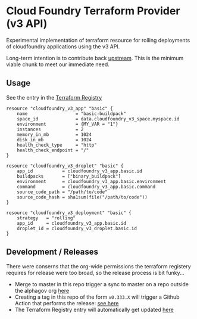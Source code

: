 # Cloud Foundry Terraform Provider (v3 API)

Experimental implementation of terraform resource for rolling deployments of
cloudfoundry applications using the v3 API.


Long-term intention is to contribute back
[upstream](https://github.com/cloudfoundry-community/terraform-provider-cloudfoundry).
This is the minimum viable
chunk to meet our immediate need.

## Usage

See the entry in the [Terraform Registry](https://registry.terraform.io/providers/terraform-provider-cloudfoundry-v3/cloudfoundry-v3/latest)

```hcl
resource "cloudfoundry_v3_app" "basic" {
	name                  = "basic-buildpack"
	space_id              = data.cloudfoundry_v3_space.myspace.id
	environment           = {MY_VAR = "1"}
	instances             = 2
	memory_in_mb          = 1024
	disk_in_mb            = 1024
	health_check_type     = "http"
	health_check_endpoint = "/"
}

resource "cloudfoundry_v3_droplet" "basic" {
	app_id           = cloudfoundry_v3_app.basic.id
	buildpacks       = ["binary_buildpack"]
	environment      = cloudfoundry_v3_app.basic.environment
	command          = cloudfoundry_v3_app.basic.command
	source_code_path = "/path/to/code"
	source_code_hash = sha1sum(file("/path/to/code"))
}

resource "cloudfoundry_v3_deployment" "basic" {
	strategy   = "rolling"
	app_id     = cloudfoundry_v3_app.basic.id
	droplet_id = cloudfoundry_v3_droplet.basic.id
}
```

## Development / Releases

There were conserns that the org-wide permissions the terraform registery
requires for release were too broad, so the release process is bit funky...

* Merge to master in this repo trigger a sync to master on a repo outside the alphagov org [here](https://github.com/terraform-provider-cloudfoundry-v3/terraform-provider-cloudfoundry-v3)
* Creating a tag in this repo of the form `v0.333.X` will trigger a Github Action that performs the release: [see here](https://github.com/terraform-provider-cloudfoundry-v3/terraform-provider-cloudfoundry-v3/actions)
* The Terraform Registry entry will automatically get updated [here](https://registry.terraform.io/providers/terraform-provider-cloudfoundry-v3/cloudfoundry-v3/latest)

